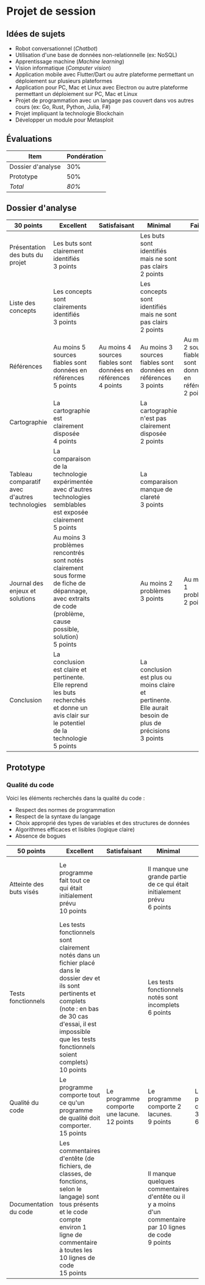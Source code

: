 # Projet de session  

## Idées de sujets

- Robot conversationnel (*Chatbot*)  
- Utilisation d'une base de données non-relationnelle (ex: NoSQL)  
- Apprentissage machine (*Machine learning*)  
- Vision informatique (*Computer vision*)  
- Application mobile avec Flutter/Dart ou autre plateforme permettant un déploiement sur plusieurs plateformes  
- Application pour PC, Mac et Linux avec Electron ou autre plateforme permettant un déploiement sur PC, Mac et Linux       
- Projet de programmation avec un langage pas couvert dans vos autres cours (ex: Go, Rust, Python, Julia, F#)  
- Projet impliquant la technologie Blockchain  
- Développer un module pour Metasploit  

## Évaluations

Item|Pondération  
--|--  
Dossier d'analyse|30%  
Prototype|50%
*Total*|*80%*  


## Dossier d'analyse  

30 points|Excellent|Satisfaisant|Minimal|Faible|Insuffisant|
--|--|--|--|--|--
Présentation des buts du projet|Les buts sont clairement identifiés</br>3 points||Les buts sont identifiés mais ne sont pas clairs</br>2 points||Les buts sont absents </br>0 point
Liste des concepts|Les concepts sont clairements identifiés</br>3 points||Les concepts sont identifiés mais ne sont pas clairs</br>2 points||Les concepts sont absents</br>0 point
Références|Au moins 5 sources fiables sont données en références</br>5 points|Au moins 4 sources fiables sont données en références</br>4 points|Au moins 3 sources fiables sont données en références</br>3 points|Au moins 2 sources fiables sont données en références</br>2 points|Moins de 2 sources fiables sont données en référence</br>0 point
Cartographie|La cartographie est clairement disposée</br>4 points||La cartographie n'est pas clairement disposée</br>2 points||La cartographie est absente</br>0 point
Tableau comparatif avec d'autres technologies|La comparaison de la technologie expérimentée avec d'autres technologies semblables est exposée clairement</br>5 points||La comparaison manque de clareté</br>3 points||La comparaison n'est pas claire ou n'a pas été faite</br>0 point
Journal des enjeux et solutions|Au moins 3 problèmes rencontrés sont notés clairement sous forme de fiche de dépannage, avec extraits de code (problème, cause possible, solution)</br>5 points||Au moins 2 problèmes</br>3 points|Au moins 1 problème</br>2 points|Aucun problème</br>0 point
Conclusion|La conclusion est claire et pertinente. Elle reprend les buts recherchés et donne un avis clair sur le potentiel de la technologie</br>5 points||La conclusion est plus ou moins claire et pertinente. Elle aurait besoin de plus de précisions</br>3 points||La conclusion n'est ni claire ni pertinente ou elle est absente</br>0 point




## Prototype  

### Qualité du code  

Voici les éléments recherchés dans la qualité du code :  

- Respect des normes de programmation  
- Respect de la syntaxe du langage  
- Choix approprié des types de variables et des structures de données  
- Algorithmes efficaces et lisibles (logique claire)  
- Absence de bogues  

50 points|Excellent|Satisfaisant|Minimal|Faible|Insuffisant|
--|--|--|--|--|--|
Atteinte des buts visés|Le programme fait tout ce qui était initialement prévu</br>10 points||Il manque une grande partie de ce qui était initialement prévu</br>6 points||Le programme ne fonctionne pas ou a complètement dévié de son but original</br>0 point
Tests fonctionnels|Les tests fonctionnels sont clairement notés dans un fichier placé dans le dossier dev et ils sont pertinents et complets (note : en bas de 30 cas d'essai, il est impossible que les tests fonctionnels soient complets)</br>10 points||Les tests fonctionnels notés sont incomplets</br>6 points||Il n'y a pas de fichier de tests fonctionnels ou les tests fonctionnels sont insatisfaisants</br>0 point
Qualité du code|Le programme comporte tout ce qu'un programme de qualité doit comporter. </br>15 points|Le programme comporte une lacune.</br>12 points|Le programme comporte 2 lacunes.</br>9 points|Le programme comporte 3 lacunes.</br>6 points|Le programme comporte plus de 3 lacunes.</br>0 point
Documentation du code|Les commentaires d'entête (de fichiers, de classes, de fonctions, selon le langage) sont tous présents et le code compte environ 1 ligne de commentaire à toutes les 10 lignes de code</br>15 points||Il manque quelques commentaires d'entête ou il y a moins d'un commentaire par 10 lignes de code</br>9 points||Il manque plusieurs commentaires d'entête et il y a peu ou pas de commentaires dans le code</br>0 point
